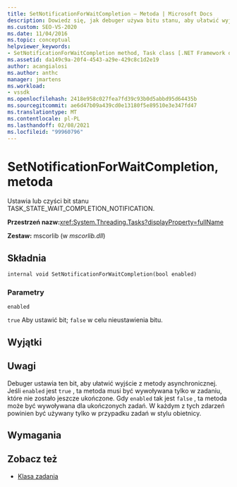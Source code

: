 ```yaml
---
title: SetNotificationForWaitCompletion — Metoda | Microsoft Docs
description: Dowiedz się, jak debuger używa bitu stanu, aby ułatwić wyjście z metody asynchronicznej do zadań w stylu obietnicy.
ms.custom: SEO-VS-2020
ms.date: 11/04/2016
ms.topic: conceptual
helpviewer_keywords:
- SetNotificationForWaitCompletion method, Task class [.NET Framework debug engines]
ms.assetid: da149c9a-20f4-4543-a29e-429c8c1d2e19
author: acangialosi
ms.author: anthc
manager: jmartens
ms.workload:
- vssdk
ms.openlocfilehash: 2418e958c027fea7fd39c93b0d5abbd95d64435b
ms.sourcegitcommit: ae6d47b09a439cd0e13180f5e89510e3e347fd47
ms.translationtype: MT
ms.contentlocale: pl-PL
ms.lasthandoff: 02/08/2021
ms.locfileid: "99960796"
---
```

# <a name="setnotificationforwaitcompletion-method"></a>SetNotificationForWaitCompletion, metoda
Ustawia lub czyści bit stanu TASK_STATE_WAIT_COMPLETION_NOTIFICATION.

 **Przestrzeń nazw:**<xref:System.Threading.Tasks?displayProperty=fullName>

 **Zestaw:** mscorlib (w *mscorlib.dll*)

## <a name="syntax"></a>Składnia

```vb
internal void SetNotificationForWaitCompletion(bool enabled)
```

### <a name="parameters"></a>Parametry
 `enabled`

 `true` Aby ustawić bit; `false` w celu nieustawienia bitu.

## <a name="exceptions"></a>Wyjątki

## <a name="remarks"></a>Uwagi
 Debuger ustawia ten bit, aby ułatwić wyjście z metody asynchronicznej. Jeśli `enabled` jest `true` , ta metoda musi być wywoływana tylko w zadaniu, które nie zostało jeszcze ukończone. Gdy `enabled` tak jest `false` , ta metoda może być wywoływana dla ukończonych zadań. W każdym z tych zdarzeń powinien być używany tylko w przypadku zadań w stylu obietnicy.

## <a name="requirements"></a>Wymagania

## <a name="see-also"></a>Zobacz też
- [Klasa zadania](../../extensibility/debugger/task-class-internal-members.md)
